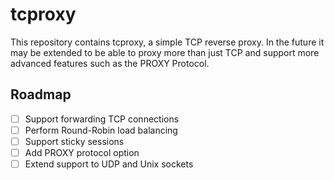 # tcproxy

This repository contains tcproxy, a simple TCP reverse proxy. In the future it may be extended to be able to proxy more
than just TCP and support more advanced features such as the PROXY Protocol.

## Roadmap

- [ ] Support forwarding TCP connections
- [ ] Perform Round-Robin load balancing
- [ ] Support sticky sessions
- [ ] Add PROXY protocol option
- [ ] Extend support to UDP and Unix sockets
